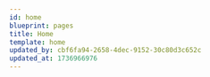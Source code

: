 ```yaml
---
id: home
blueprint: pages
title: Home
template: home
updated_by: cbf6fa94-2658-4dec-9152-30c80d3c652c
updated_at: 1736966976
---
```

